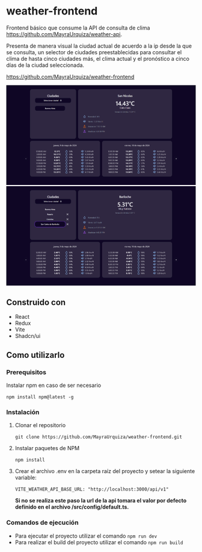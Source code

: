 # weather-frontend

Frontend básico que consume la API de consulta de clima https://github.com/MayraUrquiza/weather-api.

Presenta de manera visual la ciudad actual de acuerdo a la ip desde la que se consulta, un selector de ciudades preestablecidas para consultar el clima de hasta cinco ciudades más, el clima actual y el pronóstico a cinco días de la ciudad seleccionada.

https://github.com/MayraUrquiza/weather-frontend

![alt text](src/assets/weather-frontend-preview.png)
![alt text](src/assets/weather-frontend-preview-2.png)

## Construido con

- React
- Redux
- Vite
- Shadcn/ui

## Como utilizarlo

### Prerequisitos

Instalar npm en caso de ser necesario

```
npm install npm@latest -g
```

### Instalación

1. Clonar el repositorio
   ```
   git clone https://github.com/MayraUrquiza/weather-frontend.git
   ```
2. Instalar paquetes de NPM
   ```
   npm install
   ```
3. Crear el archivo .env en la carpeta raíz del proyecto y setear la siguiente variable:

   ```
   VITE_WEATHER_API_BASE_URL: "http://localhost:3000/api/v1"
   ```

   **Si no se realiza este paso la url de la api tomara el valor por defecto definido en el archivo /src/config/default.ts.**

### Comandos de ejecución

- Para ejecutar el proyecto utilizar el comando `npm run dev`
- Para realizar el build del proyecto utilizar el comando `npm run build`
